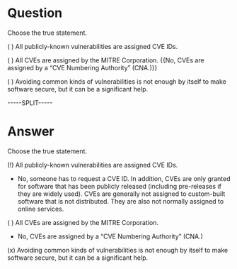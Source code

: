 # Question

Choose the true statement.

( ) All publicly-known vulnerabilities are assigned CVE IDs. 

( ) All CVEs are assigned by the MITRE Corporation. {{No, CVEs are assigned by a “CVE Numbering Authority” (CNA.)}}

( ) Avoiding common kinds of vulnerabilities is not enough by itself to make software secure, but it can be a significant help.

-----SPLIT-----

# Answer

Choose the true statement.

(!) All publicly-known vulnerabilities are assigned CVE IDs. 
- No, someone has to request a CVE ID. In addition, CVEs are only granted for software that has been publicly released (including pre-releases if they are widely used). CVEs are generally not assigned to custom-built software that is not distributed. They are also not normally assigned to online services.

( ) All CVEs are assigned by the MITRE Corporation. 
- No, CVEs are assigned by a “CVE Numbering Authority” (CNA.)

(x) Avoiding common kinds of vulnerabilities is not enough by itself to make software secure, but it can be a significant help.